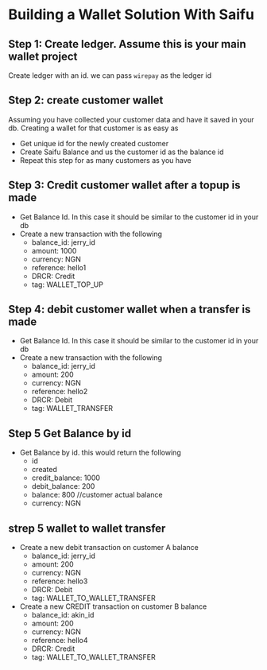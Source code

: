 # Building a Wallet Solution With Saifu

## Step 1: Create ledger. Assume this is your main wallet project
Create ledger with an id. we can pass ```wirepay``` as the ledger id 

## Step 2: create customer wallet
Assuming you have collected your customer data and have it saved in your db. Creating a wallet for that customer is as easy as 
  - Get unique id for the newly created customer
  - Create Saifu Balance and us the customer id as the balance id
  - Repeat this step for as many customers as you have

## Step 3: Credit customer wallet after a topup is made
- Get Balance Id. In this case it should be similar to the customer id in your db
- Create a new transaction with the following
  - balance_id: jerry_id
  - amount: 1000
  - currency: NGN
  - reference: hello1
  - DRCR: Credit
  - tag: WALLET_TOP_UP


## Step 4: debit customer wallet when a transfer is made
- Get Balance Id. In this case it should be similar to the customer id in your db
- Create a new transaction with the following
    - balance_id: jerry_id
    - amount: 200
    - currency: NGN
    - reference: hello2
    - DRCR: Debit
    - tag: WALLET_TRANSFER


## Step 5 Get Balance by id
- Get Balance by id. this would return the following
  - id
  - created
  - credit_balance:  1000
  - debit_balance: 200
  - balance: 800 //customer actual balance
  - currency: NGN


## strep 5 wallet to wallet transfer
- Create a new debit transaction on customer A balance
  - balance_id: jerry_id
  - amount: 200
  - currency: NGN
  - reference: hello3
  - DRCR: Debit
  - tag: WALLET_TO_WALLET_TRANSFER
- Create a new CREDIT transaction on customer B balance
    - balance_id: akin_id
    - amount: 200
    - currency: NGN
    - reference: hello4
    - DRCR: Credit
    - tag: WALLET_TO_WALLET_TRANSFER